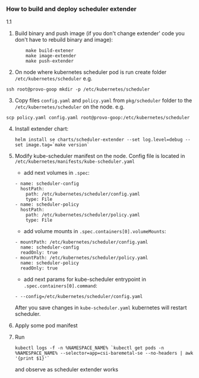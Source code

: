 ### How to build and deploy scheduler extender

1.1

 1. Build binary and push image (if you don't change extender' code you don't have to rebuild
 binary and image):
    ```
        make build-extener
        make image-extender
        make push-extender
    ```

 2. On node where kubernetes scheduler pod is run create folder `/etc/kubernetes/scheduler`
 e.g. 
 ```
 ssh root@provo-goop mkdir -p /etc/kubernetes/scheduler
```
 3. Copy files `config.yaml` and `policy.yaml` from `pkg/scheduler` folder to the `/etc/kubernetes/scheduler`
 on the node.
 e.g. 
 ```
 scp policy.yaml config.yaml root@provo-goop:/etc/kubernetes/scheduler
 ```
 4. Install extender chart:
    ```
    helm install se charts/scheduler-extender --set log.level=debug --set image.tag=`make version`
    ```
 5. Modify kube-scheduler manifest on the node. Config file is located in `/etc/kubernetes/manifests/kube-scheduler.yaml`
    
    - add next volumes in `.spec`:
    ```
    - name: scheduler-config
      hostPath:
        path: /etc/kubernetes/scheduler/config.yaml
        type: File
    - name: scheduler-policy
      hostPath:
        path: /etc/kubernetes/scheduler/policy.yaml
        type: File
    ```
    - add volume mounts in `.spec.containers[0].volumeMounts`:
    ```
    - mountPath: /etc/kubernetes/scheduler/config.yaml
      name: scheduler-config
      readOnly: true
    - mountPath: /etc/kubernetes/scheduler/policy.yaml
      name: scheduler-policy
      readOnly: true
    ```
    - add next params for kube-scheduler entrypoint in `.spec.containers[0].command`:
    ```
    - --config=/etc/kubernetes/scheduler/config.yaml
    ```
    After you save changes in `kube-scheduler.yaml` kubernetes will restart scheduler.
    
 6. Apply some pod manifest
 7. Run
    ```
    kubectl logs -f -n %NAMESPACE_NAME% `kubectl get pods -n %NAMESPACE_NAME% --selector=app=csi-baremetal-se --no-headers | awk '{print $1}'`
    ``` 
    and observe as scheduler extender works
 